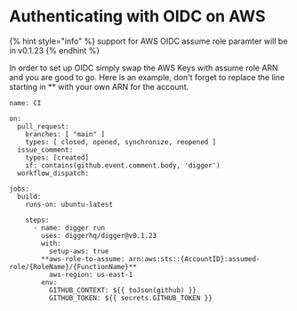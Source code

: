 # Authenticating with OIDC on AWS

{% hint style="info" %}
support for AWS OIDC assume role paramter will be in v0.1.23
{% endhint %}

In order to set up OIDC simply swap the AWS Keys with assume role ARN and you are good to go. Here is an example, don't forget to replace the line starting in \*\* with your own ARN for the account.

```
name: CI

on:
  pull_request:
    branches: [ "main" ]
    types: [ closed, opened, synchronize, reopened ]
  issue_comment:
    types: [created]
    if: contains(github.event.comment.body, 'digger')
  workflow_dispatch:

jobs:
  build:
    runs-on: ubuntu-latest

    steps:
      - name: digger run
        uses: diggerhq/digger@v0.1.23
        with:
          setup-aws: true
        **aws-role-to-assume: arn:aws:sts::{AccountID}:assumed-role/{RoleName}/{FunctionName}**
          aws-region: us-east-1
        env:
          GITHUB_CONTEXT: ${{ toJson(github) }}
          GITHUB_TOKEN: ${{ secrets.GITHUB_TOKEN }}
```
